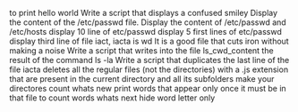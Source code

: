 to print hello world
Write a script that displays a confused smiley
Display the content of the /etc/passwd file.
Display the content of /etc/passwd and /etc/hosts
display 10 line of etc/passwd
display 5 first lines of etc/passwd
display third line of file iact, iacta is wd
It is a good file that cuts iron without making a noise
Write a script that writes into the file ls_cwd_content the result of the command ls -la
Write a script that duplicates the last line of the file iacta
deletes all the regular files (not the directories) with a .js extension that are present in the current directory and all its subfolders
make your directores count
whats new
print words that appear only once
it must be in that file
to count words
whats next
hide word
letter only
